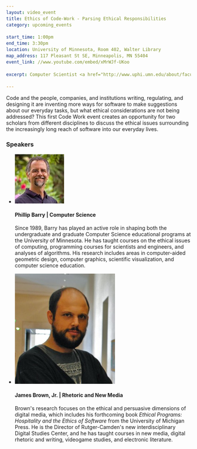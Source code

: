 ```yaml
---
layout: video_event
title: Ethics of Code-Work - Parsing Ethical Responsibilities
category: upcoming_events

start_time: 1:00pm
end_time: 3:30pm
location: University of Minnesota, Room 402, Walter Library
map_address: 117 Pleasant St SE, Minneapolis, MN 55404
event_link: //www.youtube.com/embed/xMrWJf-UKoo

excerpt: Computer Scientist <a href="http://www.uphi.umn.edu/about/faculty/barry/" target="_blank">Phillip Barry</a> (University of Minnesota) and Digital Rhetorician <a href="http://jamesjbrownjr.net/" target="_blank">James Brown, Jr.</a> (Rutgers University-Camden) will discuss the ethical issues surrounding code exploits, the increasingly long reach of software into the everyday lives and practices of both programmers and users, and how they think their disciplines are poised to approach such issues.

---
```


Code and the people, companies, and institutions writing, regulating, and designing it are inventing more ways for software to make suggestions about our everyday tasks, but what ethical considerations are not being addressed? This first Code Work event creates an opportunity for two scholars from different disciplines to discuss the ethical issues surrounding the increasingly long reach of software into our everyday lives.

<!-- SPEAKERS -->
<section id="speakers" class="speakers">
  <h3 class="section-header">Speakers</h3>
  <ul class="speakers-list">
    <li class="speakers-item">
      <span class="speaker-photo">
        <img class="photo" src="/images/barry.jpg" alt="Profile image of Phillip Barry" />
      </span>
      <h4 class="speakers-name">
        Phillip Barry | Computer Science
      </h4>
      <p class="speakers-bio">
        Since 1989, Barry has played an active role in shaping both the undergraduate and graduate Computer Science educational programs at the University of Minnesota. He has taught courses on the ethical issues of computing, programming courses for scientists and engineers, and analyses of algorithms. His research includes areas in computer-aided geometric design, computer graphics, scientific visualization, and computer science education.
      </p>
    </li>
    <li class="speakers-item">
      <span class="speaker-photo">
        <img class="photo" src="/images/brown.jpg" alt="Profile image of Jim Brown" />
      </span>
      <h4 class="speakers-name">
        James Brown, Jr. | Rhetoric and New Media
      </h4>
      <p class="speakers-bio">
        Brown's research focuses on the ethical and persuasive dimensions of digital media, which includes his forthcoming book <cite>Ethical Programs: Hospitality and the Ethics of Software</cite> from the University of Michigan Press. He is the Director of Rutger-Camden's new interdisciplinary Digital Studies Center, and he has taught courses in new media, digital rhetoric and writing, videogame studies, and electronic literature.
      </p>
    </li>
  </ul>
</section>
<!-- / SPEAKERS -->
